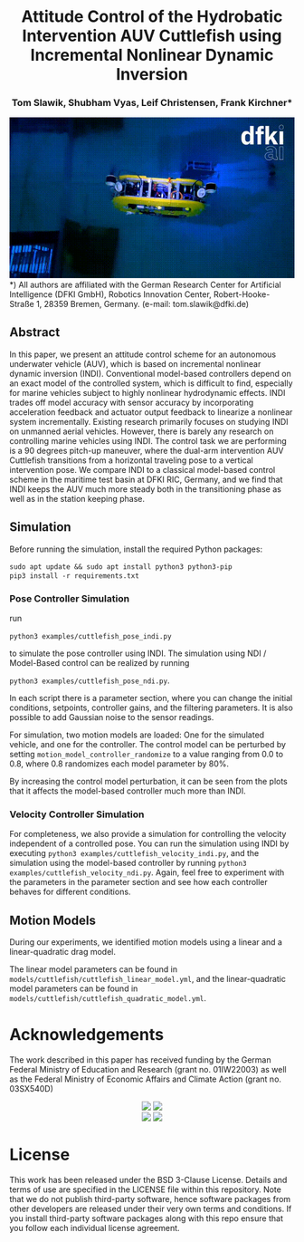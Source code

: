 <div align="center">
<h1>Attitude Control of the Hydrobatic Intervention AUV Cuttlefish using Incremental Nonlinear Dynamic Inversion</h1>
<h3>Tom Slawik, Shubham Vyas, Leif Christensen, Frank Kirchner*</h3>
<img src="figures/animated_cuttlefish.gif"/>
</div>
*) All authors are affiliated with the German Research Center for Artificial
Intelligence (DFKI GmbH), Robotics Innovation Center, Robert-Hooke-
Straße 1, 28359 Bremen, Germany. (e-mail: tom.slawik@dfki.de)

## Abstract
In this paper, we present an attitude control
scheme for an autonomous underwater vehicle (AUV), which
is based on incremental nonlinear dynamic inversion (INDI).
Conventional model-based controllers depend on an exact model of the controlled system, which is difficult to find, especially
for marine vehicles subject to highly nonlinear hydrodynamic
effects. INDI trades off model accuracy with sensor accuracy
by incorporating acceleration feedback and actuator output
feedback to linearize a nonlinear system incrementally. Existing
research primarily focuses on studying INDI on unmanned
aerial vehicles. However, there is barely any research on
controlling marine vehicles using INDI. The control task we are
performing is a 90 degrees pitch-up maneuver, where the dual-arm intervention AUV Cuttlefish transitions from a horizontal
traveling pose to a vertical intervention pose. We compare INDI
to a classical model-based control scheme in the maritime test
basin at DFKI RIC, Germany, and we find that INDI keeps
the AUV much more steady both in the transitioning phase as
well as in the station keeping phase.

## Simulation
Before running the simulation, install the required Python packages:
```
sudo apt update && sudo apt install python3 python3-pip
pip3 install -r requirements.txt
```

### Pose Controller Simulation
run

``` python3 examples/cuttlefish_pose_indi.py ```

to simulate the pose controller using INDI. The simulation using NDI / Model-Based control can be realized by running

``` python3 examples/cuttlefish_pose_ndi.py ```.

In each script there is a parameter section, where you can change the initial conditions, setpoints, controller gains, and the filtering parameters. It is also possible to add Gaussian noise to the sensor readings.

For simulation, two motion models are loaded: One for the simulated vehicle, and one for the controller. The control model can be perturbed by setting ` motion_model_controller_randomize ` to a value ranging from 0.0 to 0.8, where 0.8 randomizes each model parameter by 80%.

By increasing the control model perturbation, it can be seen from the plots that it affects the model-based controller much more than INDI. 

### Velocity Controller Simulation

For completeness, we also provide a simulation for controlling the velocity independent of a controlled pose.
You can run the simulation using INDI by executing ` python3 examples/cuttlefish_velocity_indi.py `, and the simulation using the model-based controller by running ` python3 examples/cuttlefish_velocity_ndi.py `.
Again, feel free to experiment with the parameters in the parameter section and see how each controller behaves for different conditions.

## Motion Models

During our experiments, we identified motion models using a linear and a linear-quadratic drag model.

The linear model parameters can be found in ` models/cuttlefish/cuttlefish_linear_model.yml `, and the linear-quadratic model parameters can be found in ` models/cuttlefish/cuttlefish_quadratic_model.yml `.

# Acknowledgements

The work described in this paper has received funding by the German
Federal Ministry of Education and Research (grant no. 01IW22003) as well
as the Federal Ministry of Economic Affairs and Climate Action (grant
no. 03SX540D)

<div align="center">
  <img src="figures/bmwk.png" style="width:180px"> 
  <img src="figures/bmbf.png" style="width:180px">
  <br class=”blank” />
  <img src="figures/dfki.svg" style="width:180px">
  <img src="figures/ulab.gif" style="width:180px">
</div>

# License

This work has been released under the BSD 3-Clause License. Details and terms
of use are specified in the LICENSE file within this repository. Note that we
do not publish third-party software, hence software packages from other
developers are released under their very own terms and conditions. If you
install third-party software packages along with this repo ensure  that you
follow each individual license agreement.